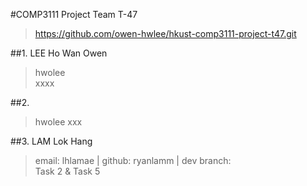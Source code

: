#COMP3111 Project Team T-47
> https://github.com/owen-hwlee/hkust-comp3111-project-t47.git

##1. LEE Ho Wan Owen
> hwolee<br>
> xxxx<br>

##2. 
> hwolee
> xxx

##3. LAM Lok Hang
> email: lhlamae | github: ryanlamm | dev branch: <br>
> Task 2 & Task 5